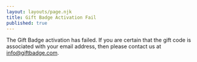 ```yaml
---
layout: layouts/page.njk
title: Gift Badge Activation Fail
published: true
---
```

The Gift Badge activation has failed. If you are certain that the gift code is associated with your email address, then please contact us at [info@giftbadge.com](mailto:info@giftbadge.com).